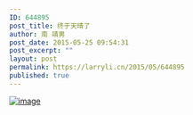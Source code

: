 ```yaml
---
ID: 644895
post_title: 终于天晴了
author: 南 靖男
post_date: 2015-05-25 09:54:31
post_excerpt: ""
layout: post
permalink: https://larryli.cn/2015/05/644895
published: true
---
```

<a href="https://larryli.cn/wp-content/uploads/2015/05/wpid-wp-14325186565711.jpeg"><img title="wp-1432518656571" class="alignnone size-full"  alt="image" src="https://larryli.cn/wp-content/uploads/2015/05/wpid-wp-1432518656571.jpeg" /></a>